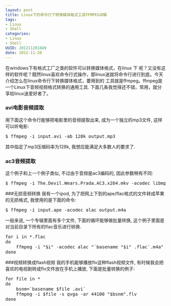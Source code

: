 ```yaml
---
layout: post
title: Linux下的命令行下转换媒体格式工具FFMPEG详解 
tags: 
- Linux
- Shell
categories:
- Linux
- Shell
UUID: 201211201849
date: 2012-11-20
---
```


在windows下有格式工厂之类的软件可以转换媒体格式，在linux 下 呢？又没有这样的软件呢？既然linux喜欢命令行式操作，那linux迷就将命令行进行到底。今天介绍怎么在linux命令行下转换媒体格式，要用到的 工具就是ffmpeg。ffmpeg是一个Linux下音频视频格式转换的通用工具. 下面几条我觉得还不错，常用，就分享给linux迷爱好者了。

### avi电影音频提取
用下面这个命令行能够把电影里的音频提取出来, 成为一个独立的mp3文件, 这样可以听电影:
<pre id="bash">
$ ffmpeg -i input.avi -ab 128k output.mp3
</pre>

其中指定了mp3压缩码率为128k, 我想应能满足大多数人的要求了.
### ac3音频提取
这个例子和上一个例子类似, 不过由于音频是ac3编码的, 因此参数稍有不同:
<pre id="bash">
$ ffmpeg -i The.Devil.Wears.Prada.AC3.x264.mkv -acodec libmp3lame -ab 128 -ac 2 The.Devil.Wears.Prada.mp3
</pre>

###无损音频转换
我有一个ipod, 为了把网上下到的ape/flac格式的文件转成苹果的无损格式, 我使用的是下面的命令:
<pre id="bash">
$ ffmpeg -i input.ape -acodec alac output.m4a
</pre>

一般来说, 一个专辑里面有多个文件, 下面的循环能够做批量转换, 这个例子里面是对当前目录下所有的flac音乐进行转换.
<pre id="bash">
for i in *.flac
do
    ffmpeg -i "$i" -acodec alac "`basename "$i" .flac`.m4a"
done
</pre>

###视频转换成flash视频
我的手机能够播放flv这种flash视频文件, 有时候我会把喜欢的电视剧转成flv文件放在手机上播放, 下面是批量转换的例子:
<pre id="bash">
for file in *
do
    bsnm=`basename $file .avi`
    ffmpeg -i $file -s qvga -ar 44100 "$bsnm".flv
done
</pre>
